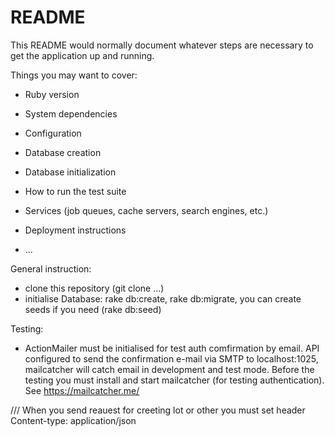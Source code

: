 # README

This README would normally document whatever steps are necessary to get the
application up and running.

Things you may want to cover:

* Ruby version

* System dependencies

* Configuration

* Database creation

* Database initialization

* How to run the test suite

* Services (job queues, cache servers, search engines, etc.)

* Deployment instructions

* ...

General instruction:
- clone this repository (git clone ...)
- initialise Database: rake db:create, rake db:migrate, you can create seeds if you need (rake db:seed)

Testing:
- ActionMailer must be initialised for test auth comfirmation by email. API configured to send the confirmation e-mail via SMTP to localhost:1025, mailcatcher will catch email in development and test mode. Before the testing you must install and start mailcatcher (for testing authentication). See https://mailcatcher.me/



///
When you send reauest for creeting lot or other you must set header Content-type: application/json